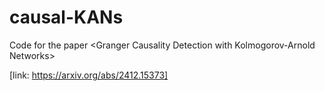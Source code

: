 # causal-KANs
Code for the paper \<Granger Causality Detection with Kolmogorov-Arnold Networks\>

[link: https://arxiv.org/abs/2412.15373]
